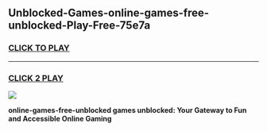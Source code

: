 
## Unblocked-Games-online-games-free-unblocked-Play-Free-75e7a
<h3>
<a href="https://premium76.site?title=online-games-free-unblocked&ref=23A">CLICK TO PLAY</a></h3>
<hr>

<h3>
<a href="https://premium76.site?title=online-games-free-unblocked&ref=23A">CLICK 2 PLAY</a>
  
</h3>

<a href="https://premium76.site?title=online-games-free-unblocked&ref=23A"><img src="https://clearcache.store/games.png"></a>


**online-games-free-unblocked games unblocked: Your Gateway to Fun and Accessible Online Gaming**
